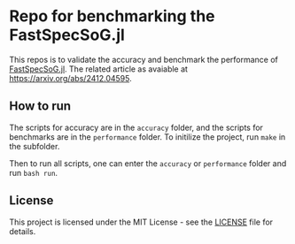 # Repo for benchmarking the FastSpecSoG.jl

This repos is to validate the accuracy and benchmark the performance of [FastSpecSoG.jl](https://github.com/HPMolSim/FastSpecSoG.jl). The related article as avaiable at https://arxiv.org/abs/2412.04595.

## How to run

The scripts for accuracy are in the `accuracy` folder, and the scripts for benchmarks are in the `performance` folder.
To initilize the project, run `make` in the subfolder.

Then to run all scripts, one can enter the `accuracy` or `performance` folder and run `bash run`.

## License

This project is licensed under the MIT License - see the [LICENSE](LICENSE) file for details.
